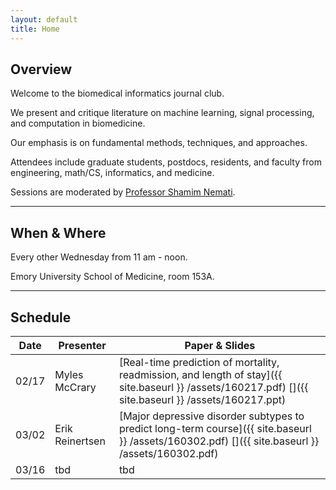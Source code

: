 ```yaml
---
layout: default
title: Home
---
```


## Overview
<a name="overview"></a>

Welcome to the biomedical informatics journal club.

We present and critique literature on machine learning, signal processing, and computation in biomedicine.

Our emphasis is on fundamental methods, techniques, and approaches.

Attendees include graduate students, postdocs, residents, and faculty from engineering, math/CS, informatics, and medicine.

Sessions are moderated by [Professor Shamim Nemati](http://scholar.harvard.edu/shamim/home).

---

## When & Where
<a name="whenwhere"></a>

Every other Wednesday from 11 am - noon.

Emory University School of Medicine, room 153A.

---

## Schedule
<a name="schedule"></a>

Date | Presenter | Paper & Slides
--- | --- | ---
02/17 | Myles McCrary | [Real-time prediction of mortality, readmission, and length of stay]({{ site.baseurl }} /assets/160217.pdf) [<i class='fa fa-file-powerpoint-o'></i>]({{ site.baseurl }} /assets/160217.ppt)
03/02 | Erik Reinertsen | [Major depressive disorder subtypes to predict long-term course]({{ site.baseurl }} /assets/160302.pdf) [<i class='fa fa-file-powerpoint-o'></i>]({{ site.baseurl }} /assets/160302.pdf)
03/16 | tbd | tbd
